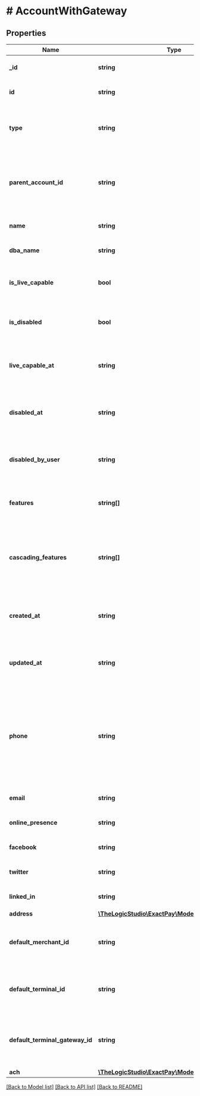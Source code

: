 # # AccountWithGateway

## Properties

Name | Type | Description | Notes
------------ | ------------- | ------------- | -------------
**_id** | **string** | The identifier of the Account. | [optional] [readonly]
**id** | **string** | The identifier of the Account. | [optional] [readonly]
**type** | **string** | The Type of the entity. For Merchant it always &#x60;account&#x60;. | [optional] [readonly]
**parent_account_id** | **string** | The identifier of the Organization who onboarded this Account. | [optional] [readonly]
**name** | **string** | The Name of the Business. | [optional]
**dba_name** | **string** | Doing Business As Name. | [optional]
**is_live_capable** | **bool** | Indicate whether this Account is Live capable or not. | [optional] [readonly]
**is_disabled** | **bool** | Indicate whether this Account is disabled or not. | [optional] [readonly]
**live_capable_at** | **string** | The date and time when the Account becomes live capable. | [optional] [readonly]
**disabled_at** | **string** | The date and time when the Account was created. | [optional] [readonly]
**disabled_by_user** | **string** | The identifier of the User who disabled this Account. | [optional] [readonly]
**features** | **string[]** | The feature toggles added to this Account. | [optional] [readonly]
**cascading_features** | **string[]** | The feature toggles added to this Account which can be cascaded to its sub-accounts. | [optional] [readonly]
**created_at** | **string** | The date and time when the Account was created. | [optional] [readonly]
**updated_at** | **string** | The date and time when the Account was last updated. | [optional] [readonly]
**phone** | **string** | Telephone Number of the Business. USA phone number can&#39;t start with 0 0r 1. The value must be a valid number string. | [optional]
**email** | **string** | Contact Email of the Business. | [optional]
**online_presence** | **string** | Website URL of the Business. | [optional]
**facebook** | **string** | Facebook link of the Business. | [optional]
**twitter** | **string** | Twitter link of the Business. | [optional]
**linked_in** | **string** | LinkedIn link of the Business. | [optional]
**address** | [**\TheLogicStudio\ExactPay\Model\MerchantAddress**](MerchantAddress.md) |  | [optional]
**default_merchant_id** | **string** | The Elavon&#39;s Merchant identifier for this Account. | [optional] [readonly]
**default_terminal_id** | **string** | The Elavon&#39;s Terminal identifier for this Account. | [optional] [readonly]
**default_terminal_gateway_id** | **string** | The Exact Payment&#39;s Terminal Gateway identifier for this Account. | [optional] [readonly]
**ach** | [**\TheLogicStudio\ExactPay\Model\AccountAch**](AccountAch.md) |  | [optional]

[[Back to Model list]](../../README.md#models) [[Back to API list]](../../README.md#endpoints) [[Back to README]](../../README.md)
